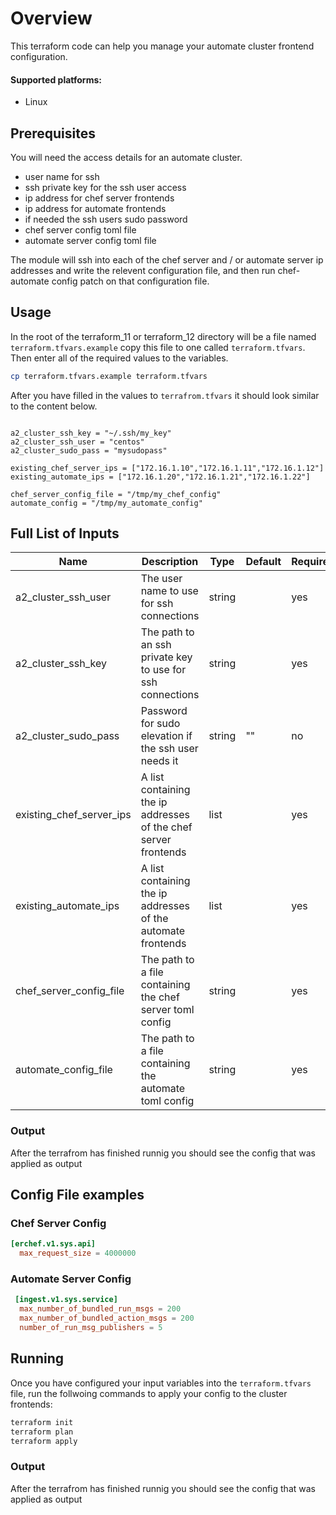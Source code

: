 # Overview
This terraform code can help you manage your automate cluster frontend configuration.

#### Supported platforms:
 * Linux

## Prerequisites
You will need the access details for an automate cluster. 
* user name for ssh
* ssh private key for the ssh user access
* ip address for chef server frontends
* ip address for automate frontends
* if needed the ssh users sudo password
* chef server config toml file
* automate server config toml file

The module will ssh into each of the chef server and / or automate server ip addresses and write the relevent configuration file, and then run chef-automate config patch on that configuration file.

## Usage
In the root of the terraform_11 or terraform_12 directory will be a file named `terraform.tfvars.example` copy this file to one called `terraform.tfvars`. Then enter all of the required values to the variables.

```bash
cp terraform.tfvars.example terraform.tfvars
```
After you have filled in the values to `terrafrom.tfvars` it should look similar to the content below.
```hcl

a2_cluster_ssh_key = "~/.ssh/my_key"
a2_cluster_ssh_user = "centos"
a2_cluster_sudo_pass = "mysudopass"

existing_chef_server_ips = ["172.16.1.10","172.16.1.11","172.16.1.12"]
existing_automate_ips = ["172.16.1.20","172.16.1.21","172.16.1.22"]

chef_server_config_file = "/tmp/my_chef_config"
automate_config = "/tmp/my_automate_config"
```

## Full List of Inputs

| Name | Description | Type | Default | Required |
|------|-------------|------|---------|----------|
|a2_cluster_ssh_user|The user name to use for ssh connections|string||yes|
|a2_cluster_ssh_key|The path to an ssh private key to use for ssh connections|string||yes|
|a2_cluster_sudo_pass|Password for sudo elevation if the ssh user needs it|string|""|no|
|existing_chef_server_ips|A list containing the ip addresses of the chef server frontends|list||yes|
|existing_automate_ips|A list containing the ip addresses of the automate frontends|list||yes|
|chef_server_config_file|The path to a file containing the chef server toml config |string||yes|
|automate_config_file|The path to a file containing the automate toml config |string||yes|

### Output
After the terrafrom has finished runnig you should see the config that was applied as output

## Config File examples

### Chef Server Config

``` toml 
[erchef.v1.sys.api]
  max_request_size = 4000000
```

### Automate Server Config

``` toml
 [ingest.v1.sys.service]
  max_number_of_bundled_run_msgs = 200
  max_number_of_bundled_action_msgs = 200
  number_of_run_msg_publishers = 5
```

## Running
Once you have configured your input variables into the `terraform.tfvars` file, run the follwoing commands to apply your config to the cluster frontends:
``` bash
terraform init
terraform plan
terraform apply
```

### Output
After the terrafrom has finished runnig you should see the config that was applied as output

